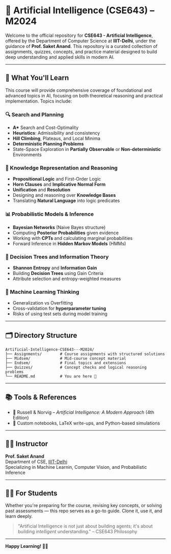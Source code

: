 # 🤖 Artificial Intelligence (CSE643) – M2024

Welcome to the official repository for **CSE643 - Artificial Intelligence**, offered by the Department of Computer Science at **IIIT-Delhi**, under the guidance of **Prof. Saket Anand**. This repository is a curated collection of assignments, quizzes, concepts, and practice material designed to build deep understanding and applied skills in modern AI.

---

## 🧠 What You'll Learn
This course will provide comprehensive coverage of foundational and advanced topics in AI, focusing on both theoretical reasoning and practical implementation. Topics include:

### 🔍 Search and Planning
- **A\*** Search and Cost-Optimality
- **Heuristics**: Admissibility and consistency
- **Hill Climbing**, Plateaus, and Local Minima
- **Deterministic Planning Problems**
- State-Space Exploration in **Partially Observable** or **Non-deterministic** Environments

### 🧩 Knowledge Representation and Reasoning
- **Propositional Logic** and First-Order Logic
- **Horn Clauses** and **Implicative Normal Form**
- **Unification** and **Resolution**
- Designing and reasoning over **Knowledge Bases**
- Translating **Natural Language** into logic predicates

### 📊 Probabilistic Models & Inference
- **Bayesian Networks** (Naive Bayes structure)
- Computing **Posterior Probabilities** given evidence
- Working with **CPTs** and calculating marginal probabilities
- Forward Inference in **Hidden Markov Models** (HMMs)

### 🌳 Decision Trees and Information Theory
- **Shannon Entropy** and **Information Gain**
- Building **Decision Trees** using Gain Criteria
- Attribute selection and entropy-weighted measures

### 🎯 Machine Learning Thinking
- Generalization vs Overfitting
- Cross-validation for **hyperparameter tuning**
- Risks of using test sets during model training

---

## 🗂️ Directory Structure
```
Artificial-Intelligence-CSE643---M2024/
├── Assignments/        # Course assignments with structured solutions
├── Midsem/             # Mid-course concept material
├── Endsem/             # Final topics and extensions
├── Quizzes/            # Concept checks and logical reasoning problems
└── README.md           # You are here 🚀
```

---

## 📚 Tools & References
- 📘 Russell & Norvig – *Artificial Intelligence: A Modern Approach* (4th Edition)
- 🧮 Custom notebooks, LaTeX write-ups, and Python-based simulations

---

## 👨‍🏫 Instructor
**Prof. Saket Anand**  
Department of CSE, [IIIT-Delhi](https://www.iiitd.ac.in/)  
Specializing in Machine Learnin, Computer Vision, and Probabilistic Inference

---

## 🧑‍🎓 For Students
Whether you're preparing for the course, revising key concepts, or solving past assessments — this repo serves as a go-to guide. Clone it, use it, and learn deeply.

> "Artificial Intelligence is not just about building agents; it's about building *intelligent* understanding." – CSE643 Philosophy

---

**Happy Learning! 🤖✨**
